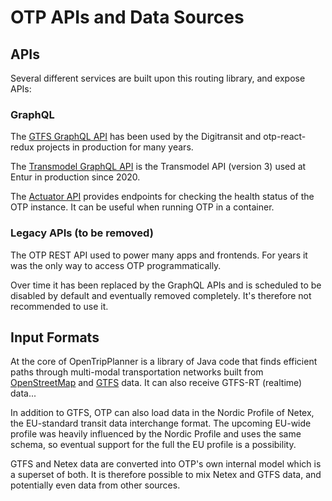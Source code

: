 # OTP APIs and Data Sources

## APIs

Several different services are built upon this routing library, and expose APIs:

### GraphQL

The [GTFS GraphQL API](sandbox/GtfsGraphQlApi.md) has been used by the Digitransit and otp-react-redux 
projects in production for many years.

The [Transmodel GraphQL API](sandbox/TransmodelApi.md) is the Transmodel API (version 3) used at
Entur in production since 2020.

The [Actuator API](sandbox/ActuatorAPI.md) provides endpoints for checking the health status of the
OTP instance. It can be useful when running OTP in a container.

### Legacy APIs (to be removed)

The OTP REST API used to power many apps and frontends. For years it was the only way to access
OTP programmatically.

Over time it has been replaced by the GraphQL APIs and is scheduled to be disabled by default
and eventually removed completely. It's therefore not recommended to use it.

## Input Formats

At the core of OpenTripPlanner is a library of Java code that finds efficient paths through
multi-modal transportation networks built
from [OpenStreetMap](http://wiki.openstreetmap.org/wiki/Main_Page)
and [GTFS](https://developers.google.com/transit/gtfs/) data. It can also receive GTFS-RT (realtime)
data...

In addition to GTFS, OTP can also load data in the Nordic Profile of Netex, the EU-standard transit
data interchange format. The upcoming EU-wide profile was heavily influenced by the Nordic Profile
and uses the same schema, so eventual support for the full the EU profile is a possibility.

GTFS and Netex data are converted into OTP's own internal model which is a superset of both. It is
therefore possible to mix Netex and GTFS data, and potentially even data from other sources.
